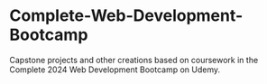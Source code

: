 # Complete-Web-Development-Bootcamp
Capstone projects and other creations based on coursework in the Complete 2024 Web Development Bootcamp on Udemy.
